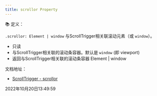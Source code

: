 ```yaml
---
title: scrollor Property
---
```



📚 定义：

`.scrollor: Element | window` 与ScrollTrigger相关联滚动元素（或 `window`）。
- 只读
- 与ScrollTrigger相关联的滚动条容器。默认是 `window` (即 viewport)
- 返回与ScrollTrigger相关联的滚动条容器 Element | window

文档地址：
- [ScrollTrigger - scrollor](https://greensock.com/docs/v3/Plugins/ScrollTrigger/scrollor)


2022年10月20日13:49:59
